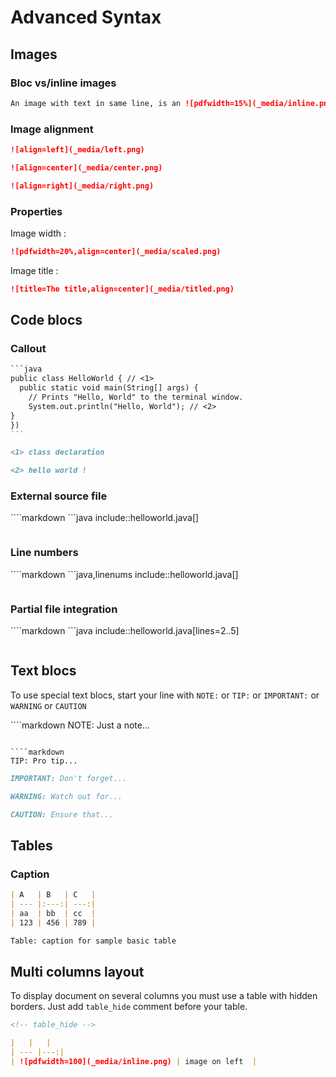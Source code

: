 # Advanced Syntax

## Images

### Bloc vs/inline images

````markdown
An image with text in same line, is an ![pdfwidth=15%](_media/inline.png)image, also it is a bloc image.
````

### Image alignment

````markdown
![align=left](_media/left.png)
````

````markdown
![align=center](_media/center.png)
````

````markdown
![align=right](_media/right.png)
````

### Properties

Image width :

````markdown
![pdfwidth=20%,align=center](_media/scaled.png)
````

Image title :

````markdown
![title=The title,align=center](_media/titled.png)
````

## Code blocs

### Callout

````markdown
​```java
public class HelloWorld { // <1>
  public static void main(String[] args) {
    // Prints "Hello, World" to the terminal window.  
    System.out.println("Hello, World"); // <2>
}
})
```

<1> class declaration

<2> hello world !
````

### External source file

​````markdown
​```java
include::helloworld.java[]
```
````

### Line numbers
​````markdown
​```java,linenums
include::helloworld.java[]
```
````

### Partial file integration

​````markdown
​```java
include::helloworld.java[lines=2..5]
```
````

## Text blocs

To use special text blocs, start your line with `NOTE:` or `TIP:` or `IMPORTANT:` or `WARNING` or `CAUTION`

​````markdown
NOTE: Just a note...
````

````markdown
TIP: Pro tip...
````

````markdown
IMPORTANT: Don't forget...
````

````markdown
WARNING: Watch out for...
````

````markdown
CAUTION: Ensure that...
````

## Tables

### Caption

````markdown
| A   | B   | C   |
| --- |:---:| ---:|
| aa  | bb  | cc  |
| 123 | 456 | 789 |

Table: caption for sample basic table
````

## Multi columns layout

To display document on several columns you must use a table with hidden borders. Just add `table_hide` comment before your table.

````markdown
<!-- table_hide -->

|   |   |
| --- |---:|
| ![pdfwidth=100](_media/inline.png) | image on left  |
````

